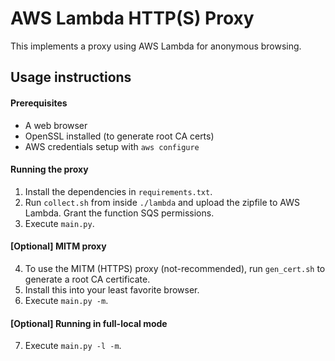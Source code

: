 AWS Lambda HTTP(S) Proxy
========================
This implements a proxy using AWS Lambda for anonymous browsing.

Usage instructions
------------------

#### Prerequisites
- A web browser
- OpenSSL installed (to generate root CA certs)
- AWS credentials setup with `aws configure`

#### Running the proxy
1. Install the dependencies in `requirements.txt`.
2. Run `collect.sh` from inside `./lambda` and upload the zipfile
to AWS Lambda. Grant the function SQS permissions.
3. Execute `main.py`.

#### [Optional] MITM proxy
4. To use the MITM (HTTPS) proxy (not-recommended), run `gen_cert.sh` to
generate a root CA certificate.
5. Install this into your least favorite browser.
6. Execute `main.py -m`.

#### [Optional] Running in full-local mode
7. Execute `main.py -l -m`.

